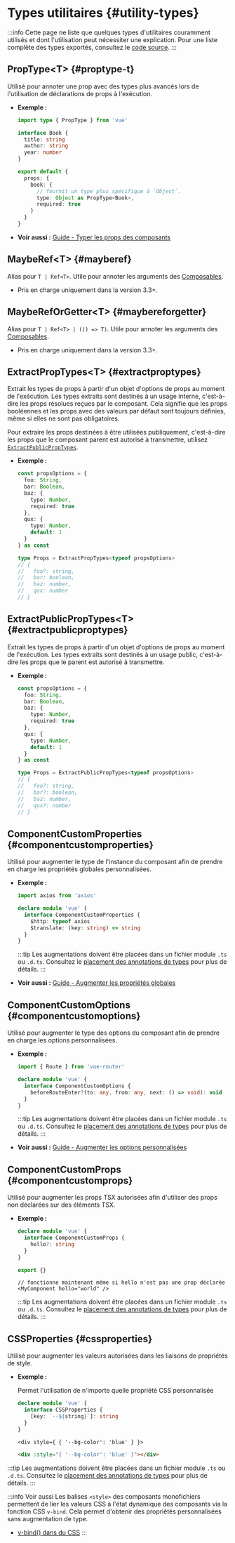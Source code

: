 # Types utilitaires {#utility-types}

:::info
Cette page ne liste que quelques types d'utilitaires couramment utilisés et dont l'utilisation peut nécessiter une explication. Pour une liste complète des types exportés, consultez le [code source](https://github.com/vuejs/core/blob/main/packages/runtime-core/src/index.ts#L131).
:::

## PropType\<T> {#proptype-t}

Utilisé pour annoter une prop avec des types plus avancés lors de l'utilisation de déclarations de props à l'exécution.

- **Exemple :**

  ```ts
  import type { PropType } from 'vue'

  interface Book {
    title: string
    author: string
    year: number
  }

  export default {
    props: {
      book: {
        // fournit un type plus spécifique à `Object`.
        type: Object as PropType<Book>,
        required: true
      }
    }
  }
  ```

- **Voir aussi :** [Guide - Typer les props des composants](/guide/typescript/options-api#typing-component-props)

## MaybeRef\<T> {#mayberef}

Alias pour `T | Ref<T>`. Utile pour annoter les arguments des [Composables](/guide/reusability/composables.html).

- Pris en charge uniquement dans la version 3.3+.

## MaybeRefOrGetter\<T> {#maybereforgetter}

Alias pour `T | Ref<T> | (() => T)`. Utile pour annoter les arguments des [Composables](/guide/reusability/composables.html).

- Pris en charge uniquement dans la version 3.3+.

## ExtractPropTypes\<T> {#extractproptypes}

Extrait les types de props à partir d'un objet d'options de props au moment de l'exécution. Les types extraits sont destinés à un usage interne, c'est-à-dire les props résolues reçues par le composant. Cela signifie que les props booléennes et les props avec des valeurs par défaut sont toujours définies, même si elles ne sont pas obligatoires.

Pour extraire les props destinées à être utilisées publiquement, c'est-à-dire les props que le composant parent est autorisé à transmettre, utilisez [`ExtractPublicPropTypes`](#extractpublicproptypes).

- **Exemple :**

  ```ts
  const propsOptions = {
    foo: String,
    bar: Boolean,
    baz: {
      type: Number,
      required: true
    },
    qux: {
      type: Number,
      default: 1
    }
  } as const

  type Props = ExtractPropTypes<typeof propsOptions>
  // {
  //   foo?: string,
  //   bar: boolean,
  //   baz: number,
  //   qux: number
  // }
  ```

## ExtractPublicPropTypes\<T> {#extractpublicproptypes}

Extrait les types de props à partir d'un objet d'options de props au moment de l'exécution. Les types extraits sont destinés à un usage public, c'est-à-dire les props que le parent est autorisé à transmettre.

- **Exemple :**

  ```ts
  const propsOptions = {
    foo: String,
    bar: Boolean,
    baz: {
      type: Number,
      required: true
    },
    qux: {
      type: Number,
      default: 1
    }
  } as const

  type Props = ExtractPublicPropTypes<typeof propsOptions>
  // {
  //   foo?: string,
  //   bar?: boolean,
  //   baz: number,
  //   qux?: number
  // }
  ```

## ComponentCustomProperties {#componentcustomproperties}

Utilisé pour augmenter le type de l'instance du composant afin de prendre en charge les propriétés globales personnalisées.

- **Exemple :**

  ```ts
  import axios from 'axios'

  declare module 'vue' {
    interface ComponentCustomProperties {
      $http: typeof axios
      $translate: (key: string) => string
    }
  }
  ```

  :::tip
  Les augmentations doivent être placées dans un fichier module `.ts` ou `.d.ts`. Consultez le [placement des annotations de types](/guide/typescript/options-api#augmenting-global-properties) pour plus de détails.
  :::

- **Voir aussi :** [Guide - Augmenter les propriétés globales](/guide/typescript/options-api#augmenting-global-properties)

## ComponentCustomOptions {#componentcustomoptions}

Utilisé pour augmenter le type des options du composant afin de prendre en charge les options personnalisées.

- **Exemple :**

  ```ts
  import { Route } from 'vue-router'

  declare module 'vue' {
    interface ComponentCustomOptions {
      beforeRouteEnter?(to: any, from: any, next: () => void): void
    }
  }
  ```

  :::tip
  Les augmentations doivent être placées dans un fichier module `.ts` ou `.d.ts`. Consultez le [placement des annotations de types](/guide/typescript/options-api#augmenting-global-properties) pour plus de détails.
  :::

- **Voir aussi :** [Guide - Augmenter les options personnalisées](/guide/typescript/options-api#augmenting-custom-options)

## ComponentCustomProps {#componentcustomprops}

Utilisé pour augmenter les props TSX autorisées afin d'utiliser des props non déclarées sur des éléments TSX.

- **Exemple :**

  ```ts
  declare module 'vue' {
    interface ComponentCustomProps {
      hello?: string
    }
  }

  export {}
  ```

  ```tsx
  // fonctionne maintenant même si hello n'est pas une prop déclarée
  <MyComponent hello="world" />
  ```

  :::tip
  Les augmentations doivent être placées dans un fichier module `.ts` ou `.d.ts`. Consultez le [placement des annotations de types](/guide/typescript/options-api#augmenting-global-properties) pour plus de détails.
  :::

## CSSProperties {#cssproperties}

Utilisé pour augmenter les valeurs autorisées dans les liaisons de propriétés de style.

- **Exemple :**

  Permet l'utilisation de n'importe quelle propriété CSS personnalisée

  ```ts
  declare module 'vue' {
    interface CSSProperties {
      [key: `--${string}`]: string
    }
  }
  ```

  ```tsx
  <div style={ { '--bg-color': 'blue' } }>
  ```

  ```html
  <div :style="{ '--bg-color': 'blue' }"></div>
  ```

:::tip
Les augmentations doivent être placées dans un fichier module `.ts` ou `.d.ts`. Consultez le [placement des annotations de types](/guide/typescript/options-api#augmenting-global-properties) pour plus de détails.
:::
  
:::info Voir aussi
Les balises `<style>` des composants monofichiers permettent de lier les valeurs CSS à l'état dynamique des composants via la fonction CSS `v-bind`. Cela permet d'obtenir des propriétés personnalisées sans augmentation de type.

- [v-bind() dans du CSS](/api/sfc-css-features#v-bind-in-css)
:::
